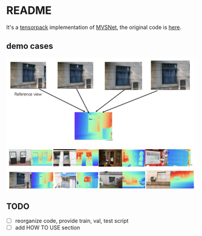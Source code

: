 # README

It's a [tensorpack](https://github.com/tensorpack/tensorpack) implementation of [MVSNet](https://arxiv.org/abs/1804.02505), the original code is [here](https://github.com/YoYo000/MVSNet).

## demo cases

![](imgs/截屏2019-11-30上午3.02.39.png)
![](imgs/截屏2019-11-30上午3.03.00.png)

## TODO

- [ ] reorganize code, provide train, val, test script
- [ ] add HOW TO USE section